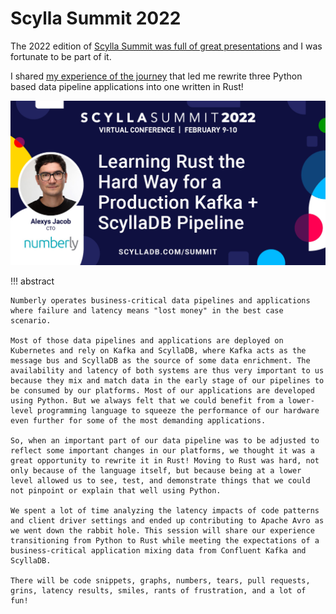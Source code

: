 # Scylla Summit 2022

The 2022 edition of [Scylla Summit was full of great presentations](https://www.scylladb.com/scylla-summit-2022/presentations/) and I was fortunate to be part of it.

I shared [my experience of the journey](https://www.scylladb.com/presentations/learning-rust-the-hard-way-for-a-production-kafka-scylladb-pipeline/) that led me rewrite three Python based data pipeline applications into one written in Rust!

![scylla summit 2022 learning rust the hard way](../images/1200x628-numberly-alexys-jacob.jpg)

!!! abstract

    Numberly operates business-critical data pipelines and applications where failure and latency means "lost money" in the best case scenario.

    Most of those data pipelines and applications are deployed on Kubernetes and rely on Kafka and ScyllaDB, where Kafka acts as the message bus and ScyllaDB as the source of some data enrichment. The availability and latency of both systems are thus very important to us because they mix and match data in the early stage of our pipelines to be consumed by our platforms. Most of our applications are developed using Python. But we always felt that we could benefit from a lower-level programming language to squeeze the performance of our hardware even further for some of the most demanding applications.

    So, when an important part of our data pipeline was to be adjusted to reflect some important changes in our platforms, we thought it was a great opportunity to rewrite it in Rust! Moving to Rust was hard, not only because of the language itself, but because being at a lower level allowed us to see, test, and demonstrate things that we could not pinpoint or explain that well using Python.

    We spent a lot of time analyzing the latency impacts of code patterns and client driver settings and ended up contributing to Apache Avro as we went down the rabbit hole. This session will share our experience transitioning from Python to Rust while meeting the expectations of a business-critical application mixing data from Confluent Kafka and ScyllaDB.

    There will be code snippets, graphs, numbers, tears, pull requests, grins, latency results, smiles, rants of frustration, and a lot of fun!
